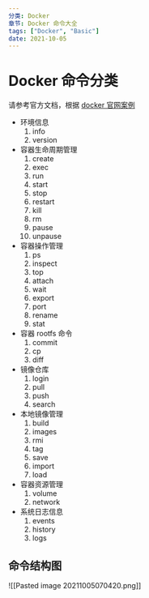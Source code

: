 ```yaml
---
分类: Docker
章节: Docker 命令大全
tags: ["Docker", "Basic"]
date: 2021-10-05
---
```


# Docker 命令分类

请参考官方文档，根据 [docker 官网案例 ](https://docs.docker.com/engine/reference/run/)

- 环境信息
  1.  info
  2.  version
- 容器生命周期管理
  1.  create
  2.  exec
  3.  run
  4.  start
  5.  stop
  6.  restart
  7.  kill
  8.  rm
  9.  pause
  10. unpause
- 容器操作管理
  1.  ps
  2.  inspect
  3.  top
  4.  attach
  5.  wait
  6.  export
  7.  port
  8.  rename
  9.  stat
- 容器 rootfs 命令
  1.  commit
  2.  cp
  3.  diff
- 镜像仓库
  1.  login
  2.  pull
  3.  push
  4.  search
- 本地镜像管理
  1.  build
  2.  images
  3.  rmi
  4.  tag
  5.  save
  6.  import
  7.  load
- 容器资源管理
  1.  volume
  2.  network
- 系统日志信息
  1.  events
  2.  history
  3.  logs

## 命令结构图

![[Pasted image 20211005070420.png]]
